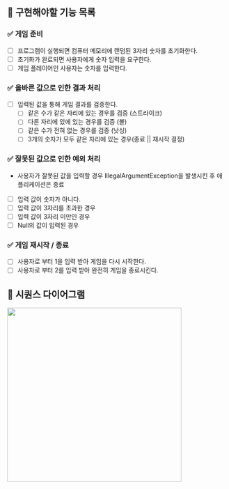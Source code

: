 ## 📝 구현해야할 기능 목록

### ✅ 게임 준비
- [ ] 프로그램이 실행되면 컴퓨터 메모리에 랜덤된 3자리 숫자를 초기화한다.
- [ ] 초기화가 완료되면 사용자에게 숫자 입력을 요구한다.
- [ ] 게임 플레이어인 사용자는 숫자를 입력한다.

### ✅ 올바른 값으로 인한 결과 처리
- [ ] 입력된 값을 통해 게임 결과를 검증한다.
  - [ ] 같은 수가 같은 자리에 있는 경우를 검증 (스트라이크)
  - [ ] 다른 자리에 있에 있는 경우를 검증 (볼)
  - [ ] 같은 수가 전혀 없는 경우를 검증 (낫싱)
  - [ ] 3개의 숫자가 모두 같은 자리에 있는 경우(종료 || 재시작 결정)

### ✅ 잘못된 값으로 인한 예외 처리
- 사용자가 잘못된 값을 입력할 경우 IllegalArgumentException을 발생시킨 후 애플리케이션은 종료
- [ ] 입력 값이 숫자가 아니다.
- [ ] 입력 값이 3자리를 초과한 경우
- [ ] 입력 값이 3자리 미만인 경우
- [ ] Null의 값이 입력된 경우

### ✅ 게임 재시작 / 종료
- [ ] 사용자로 부터 1을 입력 받아 게임을 다시 시작한다.
- [ ] 사용자로 부터 2를 입력 받아 완전히 게임을 종료시킨다.

## 📝 시퀀스 다이어그램
<img src="https://github.com/IToriginal/java-baseball-6/assets/117193889/d0626544-a29b-4ba7-95fe-6d4f94f20d92" width=400>